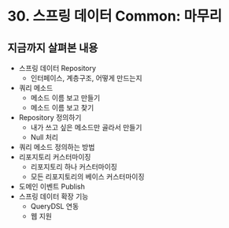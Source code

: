 # 30. 스프링 데이터 Common: 마무리
## 지금까지 살펴본 내용
 * 스프링 데이터 Repository
   - 인터페이스, 계층구조, 어떻게 만드는지
 * 쿼리 메소드
   - 메소드 이름 보고 만들기
   - 메소드 이름 보고 찾기
 * Repository 정의하기
   - 내가 쓰고 싶은 메소드만 골라서 만들기
   - Null 처리
 * 쿼리 메소드 정의하는 방법
 * 리포지토리 커스터마이징
   - 리포지토리 하나 커스터마이징
   - 모든 리포지토리의 베이스 커스터마이징
 * 도메인 이벤트 Publish
 * 스프링 데이터 확장 기능
   - QueryDSL 연동
   - 웹 지원